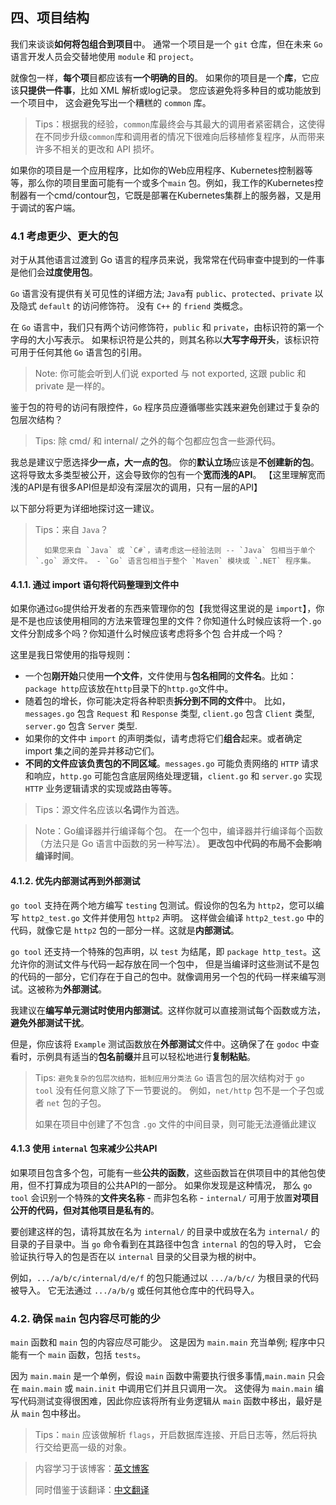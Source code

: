 ## 四、项目结构

我们来谈谈**如何将包组合到项目**中。 通常一个项目是一个 `git` 仓库，但在未来 `Go` 语言开发人员会交替地使用 `module` 和 `project`。

就像包一样，**每个项**目都应该有**一个明确的目的**。 如果你的项目是一个**库**，它应该**只提供一件事**，比如 XML 解析或log记录。 您应该避免将多种目的或功能放到一个项目中， 这会避免写出一个糟糕的 `common` 库。

> Tips：根据我的经验，`common`库最终会与其最大的调用者紧密耦合，这使得在不同步升级`common`库和调用者的情况下很难向后移植修复程序，从而带来许多不相关的更改和 API 损坏。

如果你的项目是一个应用程序，比如你的Web应用程序、Kubernetes控制器等等，那么你的项目里面可能有一个或多个`main`
包。例如，我工作的Kubernetes控制器有一个cmd/contour包，它既是部署在Kubernetes集群上的服务器，又是用于调试的客户端。

### 4.1 考虑更少、更大的包

对于从其他语言过渡到 Go 语言的程序员来说，我常常在代码审查中提到的一件事是他们会**过度使用包**。

`Go` 语言没有提供有关可见性的详细方法; `Java`有 `public`、`protected`、`private` 以及隐式 `default` 的访问修饰符。 没有 `C++` 的 `friend` 类概念。

在 `Go` 语言中，我们只有两个访问修饰符，`public` 和 `private`，由标识符的第一个字母的大小写表示。 如果标识符是公共的，则其名称以**大写字母开头**，该标识符可用于任何其他 `Go` 语言包的引用。

> Note: 你可能会听到人们说 exported 与 not exported, 这跟 public 和 private 是一样的。

鉴于包的符号的访问有限控件，`Go` 程序员应遵循哪些实践来避免创建过于复杂的包层次结构？

> Tips: 除 cmd/ 和 internal/ 之外的每个包都应包含一些源代码。

我总是建议宁愿选择**少一点，大一点的包**。 你的**默认立场**应该是**不创建新的包**。 这将导致太多类型被公开，这会导致你的包有一个**宽而浅的API**。 【这里理解宽而浅的API是有很多API但是却没有深层次的调用，只有一层的API】

以下部分将更为详细地探讨这一建议。

> Tips：来自 `Java`？
>
>       如果您来自 `Java` 或 `C#`，请考虑这一经验法则 -- `Java` 包相当于单个 `.go` 源文件。 - `Go` 语言包相当于整个 `Maven` 模块或 `.NET` 程序集。

#### 4.1.1. 通过 import 语句将代码整理到文件中

如果你通过`Go`提供给开发者的东西来管理你的包【我觉得这里说的是 `import`】，你是不是也应该使用相同的方法来管理包里的文件？你知道什么时候应该将一个`.go`文件分割成多个吗？你知道什么时候应该考虑将多个包 合并成一个吗？

这里是我日常使用的指导规则：

- 一个包**刚开始**只使用**一个文件**，文件使用与**包名相同**的**文件名**。比如：`package http`应该放在`http`目录下的`http.go`文件中。
- 随着包的增长，你可能决定将各种职责**拆分到不同的文件**中。 比如， `messages.go` 包含 `Request` 和 `Response` 类型,
  `client.go` 包含 `Client` 类型, `server.go` 包含 `Server` 类型.
- 如果你的文件中 `import` 的声明类似，请考虑将它们**组合**起来。或者确定 import 集之间的差异并移动它们。
- **不同的文件应该负责包的不同区域**。`messages.go` 可能负责网络的 `HTTP` 请求和响应，`http.go` 可能包含底层网络处理逻辑，`client.go` 和 `server.go` 实现 `HTTP` 业务逻辑请求的实现或路由等等。

> Tips：源文件名应该以**名词**作为首选。

> Note：Go编译器并行编译每个包。 在一个包中，编译器并行编译每个函数（方法只是 Go 语言中函数的另一种写法）。 **更改包中代码的布局不会影响编译时间**。

#### 4.1.2. 优先**内部测试**再到外部测试

`go tool` 支持在两个地方编写 `testing` 包测试。假设你的包名为 `http2`，您可以编写 `http2_test.go` 文件并使用包 `http2` 声明。
这样做会编译 `http2_test.go` 中的代码，就像它是 `http2` 包的一部分一样。这就是**内部测试**。

`go tool` 还支持一个特殊的包声明，以 `test` 为结尾，即 `package http_test`。这允许你的测试文件与代码一起存放在同一个包中，
但是当编译时这些测试不是包的代码的一部分，它们存在于自己的包中。就像调用另一个包的代码一样来编写测试。这被称为**外部测试**。

我建议在**编写单元测试时使用内部测试**。这样你就可以直接测试每个函数或方法，**避免外部测试干扰**。

但是，你应该将 `Example` 测试函数放在**外部测试**文件中。这确保了在 `godoc` 中查看时，示例具有适当的**包名前缀**并且可以轻松地进行**复制粘贴**。

> Tips: `避免复杂的包层次结构，抵制应用分类法` `Go` 语言包的层次结构对于 `go tool` 没有任何意义除了下一节要说的。 例如，`net/http` 包不是一个子包或者 `net` 包的子包。
> 
> 如果在项目中创建了不包含 `.go` 文件的中间目录，则可能无法遵循此建议

#### 4.1.3 使用 `internal` 包来减少**公共API**

如果项目包含多个包，可能有一些**公共的函数**，这些函数旨在供项目中的其他包使用，但不打算成为项目的公共API的一部分。 如果你发现是这种情况，
那么 `go tool` 会识别一个特殊的**文件夹名称** - 而非包名称 - `internal/` 可用于放置**对项目公开的代码，但对其他项目是私有的**。

要创建这样的包，请将其放在名为 `internal/` 的目录中或放在名为 `internal/` 的目录的子目录中。当 `go` 命令看到在其路径中包含 `internal` 的包的导入时，
它会验证执行导入的包是否在以 `internal` 目录的父目录为根的树中。

例如，`.../a/b/c/internal/d/e/f` 的包只能通过以 `.../a/b/c/` 为根目录的代码被导入。 它无法通过 `.../a/b/g` 或任何其他仓库中的代码导入。

### 4.2. 确保 `main` 包内容尽可能的少

`main` 函数和 `main` 包的内容应尽可能少。 这是因为 `main.main` 充当单例; 程序中只能有一个 `main` 函数，包括 `tests`。

因为 `main.main` 是一个单例，假设 `main` 函数中需要执行很多事情,`main.main` 只会在 `main.main` 或 `main.init` 中调用它们并且只调用一次。 这使得为 `main.main` 编写代码测试变得很困难，因此你应该将所有业务逻辑从 `main` 函数中移出，最好是从 `main` 包中移出。

> Tips：`main` 应该做解析 `flags`，开启数据库连接、开启日志等，然后将执行交给更高一级的对象。


> 内容学习于该博客：[英文博客](https://dave.cheney.net/practical-go/presentations/qcon-china.html "英文博客")
>
> 同时借鉴于该翻译：[中文翻译](https://github.com/llitfkitfk/go-best-practice/blob/master/README.md "中文翻译")